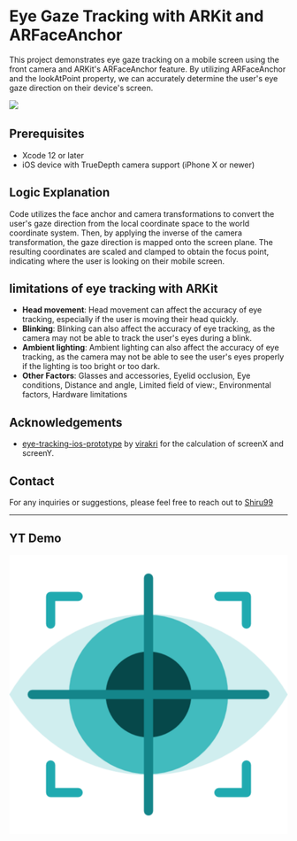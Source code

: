 # Eye Gaze Tracking with ARKit and ARFaceAnchor

This project demonstrates eye gaze tracking on a mobile screen using the front camera and ARKit's ARFaceAnchor feature. By utilizing ARFaceAnchor and the lookAtPoint property, we can accurately determine the user's eye gaze direction on their device's screen.

[<img src="Assets/Eye-Tracker.gif">](https://youtu.be/cjR-mREOJCQ)

## Prerequisites

* Xcode 12 or later
* iOS device with TrueDepth camera support (iPhone X or newer)

## Logic Explanation

Code utilizes the face anchor and camera transformations to convert the user's gaze direction from the local coordinate space to the world coordinate system. Then, by applying the inverse of the camera transformation, the gaze direction is mapped onto the screen plane. The resulting coordinates are scaled and clamped to obtain the focus point, indicating where the user is looking on their mobile screen.

## limitations of eye tracking with ARKit

* <B>Head movement</B>: Head movement can affect the accuracy of eye tracking, especially if the user is moving their head quickly.
* <B>Blinking</B>: Blinking can also affect the accuracy of eye tracking, as the camera may not be able to track the user's eyes during a blink.
* <B>Ambient lighting</B>: Ambient lighting can also affect the accuracy of eye tracking, as the camera may not be able to see the user's eyes properly if the lighting is too bright or too dark.
* <B>Other Factors</B>: Glasses and accessories, Eyelid occlusion, Eye conditions, Distance and angle, Limited field of view:, Environmental factors, Hardware limitations

## Acknowledgements

* [eye-tracking-ios-prototype](https://github.com/virakri/eye-tracking-ios-prototype) by [virakri](https://github.com/virakri) for the calculation of screenX and screenY.


## Contact

For any inquiries or suggestions, please feel free to reach out to [Shiru99](https://www.linkedin.com/in/shriram-ghadge)

---

## YT Demo

[<img src="Assets/Eye-Tracker.png">](https://youtu.be/cjR-mREOJCQ)

